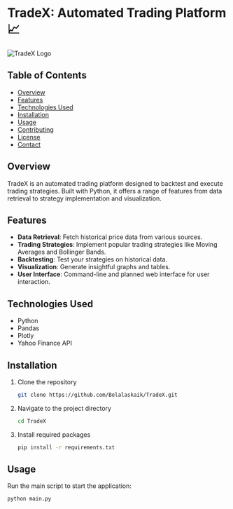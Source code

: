 # TradeX: Automated Trading Platform 📈

![TradeX Logo](https://your-logo-url.com/logo.png)

## Table of Contents

- [Overview](#overview)
- [Features](#features)
- [Technologies Used](#technologies-used)
- [Installation](#installation)
- [Usage](#usage)
- [Contributing](#contributing)
- [License](#license)
- [Contact](#contact)

## Overview

TradeX is an automated trading platform designed to backtest and execute trading strategies. Built with Python, it offers a range of features from data retrieval to strategy implementation and visualization.

## Features

- **Data Retrieval**: Fetch historical price data from various sources.
- **Trading Strategies**: Implement popular trading strategies like Moving Averages and Bollinger Bands.
- **Backtesting**: Test your strategies on historical data.
- **Visualization**: Generate insightful graphs and tables.
- **User Interface**: Command-line and planned web interface for user interaction.

## Technologies Used

- Python
- Pandas
- Plotly
- Yahoo Finance API

## Installation

1. Clone the repository
    ```bash
    git clone https://github.com/Belalaskaik/TradeX.git
    ```
2. Navigate to the project directory
    ```bash
    cd TradeX
    ```
3. Install required packages
    ```bash
    pip install -r requirements.txt
    ```

## Usage

Run the main script to start the application:

```bash
python main.py

